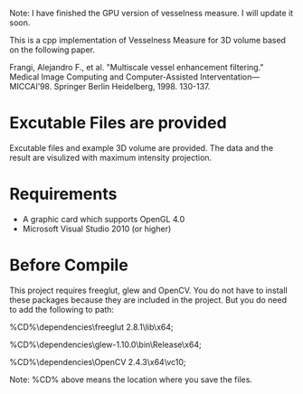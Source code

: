 Note: I have finished the GPU version of vesselness measure. I will update it soon. 

This is a cpp implementation of Vesselness Measure for 3D volume based on the following paper. 

Frangi, Alejandro F., et al. "Multiscale vessel enhancement filtering." Medical Image Computing and Computer-Assisted Interventation—MICCAI’98. Springer Berlin Heidelberg, 1998. 130-137.


Excutable Files are provided
========================
Excutable files and example 3D volume are provided.
The data and the result are visulized with maximum intensity projection. 

Requirements
========================
 - A graphic card which supports OpenGL 4.0
 - Microsoft Visual Studio 2010 (or higher) 

Before Compile
========================

This project requires freeglut, glew and OpenCV. You do not have to install these packages because they are included in the project. But you do need to add the following to path: 

%CD%\dependencies\freeglut 2.8.1\lib\x64;

%CD%\dependencies\glew-1.10.0\bin\Release\x64;

%CD%\dependencies\OpenCV 2.4.3\x64\vc10;

Note: %CD% above means the location where you save the files. 

